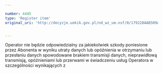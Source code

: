 ```yaml
---

number: 4445
type: 'Register item'
original_uri: 'http://decyzje.uokik.gov.pl/nd_wz_um.nsf/0/179228AAB509AEE4C1257B4400276EC1?OpenDocument'


---
```


Operator nie będzie odpowiedzialny za jakiekolwiek szkody poniesione przez Abonenta w wyniku utraty danych lub opóźnienia w otrzymaniu lub przesłaniu danych spowodowane brakiem transmisji danych, nieprawidłową transmisją, opóźnieniami lub przerwami w świadczeniu usług Operatora w szczególności wynikających z
